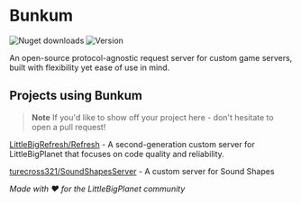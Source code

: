 # Bunkum

![Nuget downloads](https://img.shields.io/nuget/dt/Bunkum?color=blue&label=nuget%20downloads&logo=nuget)
![Version](https://img.shields.io/nuget/v/Bunkum?label=version)

An open-source protocol-agnostic request server for custom game servers, built with flexibility yet ease of use in mind.

## Projects using Bunkum

> **Note**
> If you'd like to show off your project here - don't hesitate to open a pull request!

[LittleBigRefresh/Refresh](https://github.com/LittleBigRefresh/Refresh) - A second-generation custom server for LittleBigPlanet that focuses on code quality and reliability. 

[turecross321/SoundShapesServer](https://github.com/turecross321/SoundShapesServer) - A custom server for Sound Shapes

*Made with :heart: for the LittleBigPlanet community*

